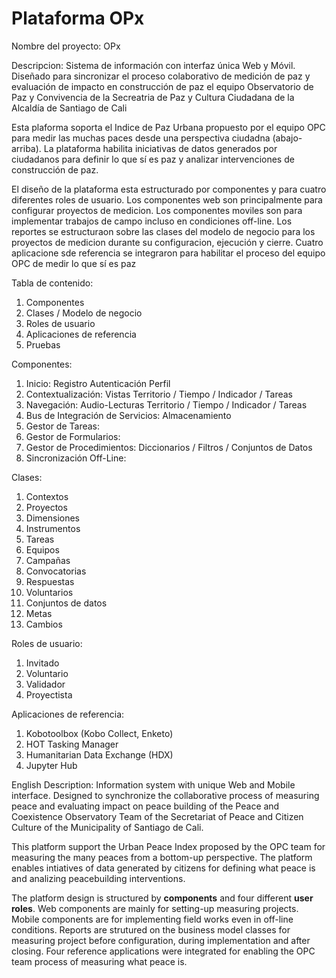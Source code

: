 # Plataforma OPx
Nombre del proyecto: OPx

Descripcion: Sistema de información con interfaz única Web y Móvil. Diseñado para sincronizar el proceso colaborativo de medición de paz y evaluación de impacto en construcción de paz el equipo Observatorio de Paz y Convivencia de la Secreatria de Paz y Cultura Ciudadana de la Alcaldía de Santiago de Cali

Esta plaforma soporta el Indice de Paz Urbana propuesto por el equipo OPC para medir las muchas paces desde una perspectiva ciudadna (abajo-arriba). La plataforma habilita iniciativas de datos generados por ciudadanos para definir lo que sí es paz y analizar intervenciones de construcción de paz.

El diseño de la plataforma esta estructurado por componentes y para cuatro diferentes roles de usuario. Los componentes web son principalmente para configurar proyectos de medicion. Los componentes moviles son para implementar trabajos de campo incluso en condiciones off-line. Los reportes se estructuraon sobre las clases del modelo de negocio para los proyectos de medicion durante su configuracion, ejecución y cierre. Cuatro aplicacione sde referencia se integraron para habilitar el proceso del equipo OPC de medir lo que sí es paz

Tabla de contenido:
1. Componentes
2. Clases / Modelo de negocio
3. Roles de usuario
4. Aplicaciones de referencia
5. Pruebas

Componentes:
1. Inicio: Registro Autenticación Perfil
2. Contextualización: Vistas Territorio / Tiempo / Indicador / Tareas
3. Navegación: Audio-Lecturas Territorio / Tiempo / Indicador / Tareas
3. Bus de Integración de Servicios: Almacenamiento
4. Gestor de Tareas:
5. Gestor de Formularios:
6. Gestor de Procedimientos: Diccionarios / Filtros / Conjuntos de Datos
7. Sincronización Off-Line:

Clases: 
1.  Contextos
2.  Proyectos
3.  Dimensiones
4.  Instrumentos
5.  Tareas
6.  Equipos
7.  Campañas
8.  Convocatorias
9.  Respuestas
10. Voluntarios
11. Conjuntos de datos
12. Metas
13. Cambios

Roles de usuario:
1. Invitado
2. Voluntario
3. Validador
4. Proyectista

Aplicaciones de referencia:
1. Kobotoolbox (Kobo Collect, Enketo)
2. HOT Tasking Manager
3. Humanitarian Data Exchange (HDX)
4. Jupyter Hub


English Description: Information system with unique Web and Mobile interface. Designed to synchronize the collaborative process of measuring peace and evaluating impact on peace building of the Peace and Coexistence Observatory Team of the Secretariat of Peace and Citizen Culture of the Municipality of Santiago de Cali.

This platform support the Urban Peace Index proposed by the OPC team for measuring the many peaces from a bottom-up perspective. The platform enables intiatives of data generated by citizens for defining what peace is and analizing peacebuilding interventions.

The platform design is structured by **components** and four different **user roles**. Web components are mainly for setting-up measuring projects. Mobile components are for implementing field works even in off-line conditions. Reports are strutured on the business model classes for measuring project before configuration, during implementation and after closing. Four reference applications were integrated for enabling the OPC team process of measuring what peace is.  

